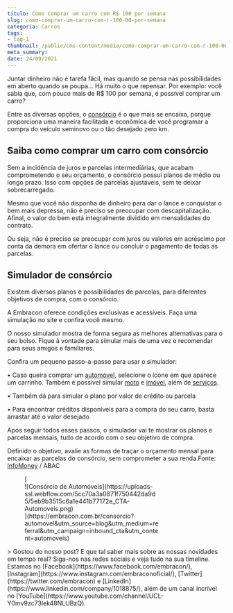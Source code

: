 ```yaml
---
titulo: Como comprar um carro com R$ 100 por semana
slug: como-comprar-um-carro-com-r-100-00-por-semana
categoria: Carros
tags:
- tag-1
thumbnail: /public/cms-content/media/como-comprar-um-carro-com-r-100-00-por-semana.png
meta_summary: 
date: 24/09/2021
---
```

Juntar dinheiro não é tarefa fácil, mas quando se pensa nas possibilidades em aberto quando se poupa... Há muito o que repensar. Por exemplo: você sabia que, com pouco mais de R$ 100 por semana, é possível comprar um carro?

Entre as diversas opções, o [consórcio](https://www.embracon.com.br/conhecaoconsorcio/entenda-o-consorcio) é o que mais se encaixa, porque proporciona uma maneira facilitada e econômica de você programar a compra do veículo seminovo ou o tão desejado zero km.

Saiba como comprar um carro com consórcio
-----------------------------------------

Sem a incidência de juros e parcelas intermediárias, que acabam comprometendo o seu orçamento, o consórcio possui planos de médio ou longo prazo. Isso com opções de parcelas ajustáveis, sem te deixar sobrecarregado.

Mesmo que você não disponha de dinheiro para dar o lance e conquistar o bem mais depressa, não é preciso se preocupar com descapitalização. Afinal, o valor do bem está integralmente dividido em mensalidades do contrato.

Ou seja, não é preciso se preocupar com juros ou valores em acréscimo por conta da demora em ofertar o lance ou concluir o pagamento de todas as parcelas.

Simulador de consórcio
----------------------

Existem diversos planos e possibilidades de parcelas, para diferentes objetivos de compra, com o consórcio.

A Embracon oferece condições exclusivas e acessíveis. Faça uma simulação no site e confira você mesmo.

O nosso simulador mostra de forma segura as melhores alternativas para o seu bolso. Fique à vontade para simular mais de uma vez e recomendar para seus amigos e familiares.

Confira um pequeno passo-a-passo para usar o simulador:

• Caso queira comprar um [automóvel](https://www.embracon.com.br/automoveis), selecione o ícone em que aparece um carrinho. Também é possível simular [moto](https://www.embracon.com.br/motos) e [imóvel](https://www.embracon.com.br/imoveis), além de [serviços](https://www.embracon.com.br/servicos).

• Também dá para simular o plano por valor de crédito ou parcela

• Para encontrar créditos disponíveis para a compra do seu carro, basta arrastar até o valor desejado

Após seguir todos esses passos, o simulador vai te mostrar os planos e parcelas mensais, tudo de acordo com o seu objetivo de compra.

Definido o objetivo, avalie as formas de traçar o orçamento mensal para encaixar as parcelas do consórcio, sem comprometer a sua renda.Fonte: [InfoMoney](https://www.infomoney.com.br/blogs/carros/o-mundo-sobre-muitas-rodas/post/7633025/o-bilionario-mercado-de-consorcios) / ABAC

<figure class="w-richtext-figure-type-image w-richtext-align-center" style="max-width:310px">[<div>![Consórcio de Automóveis](https://uploads-ssl.webflow.com/5cc70a3a0871f750442da9d5/5eb9b3515c6a1e441b77172e_CTA-Automoveis.png)</div>](https://embracon.com.br/consorcio?automovel&utm_source=blog&utm_medium=referral&utm_campaign=inbound_cta&utm_content=automoveis)</figure>> Gostou do nosso post? E que tal saber mais sobre as nossas novidades em tempo real? Siga-nos nas redes sociais e veja tudo na sua timeline. Estamos no [Facebook](https://www.facebook.com/embracon/), [Instagram](https://www.instagram.com/embraconoficial/), [Twitter](https://twitter.com/embracon) e [LinkedIn](https://www.linkedin.com/company/1018875/), além de um canal incrível no [YouTube](https://www.youtube.com/channel/UCL-Y0mv9zc73Iek48NLUBzQ).
